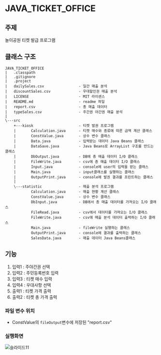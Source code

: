 
# JAVA_TICKET_OFFICE

## 주제
놀이공원 티켓 발급 프로그램

## 클래스 구조
```
JAVA_TICKET_OFFICE
|   .classpath
|   .gitignore
|   .project
|   dailySales.csv                - 일간 매출 분석
|   discountSales.csv             - 우대할인권 매출 분석
|   LICENSE                       - MIT 라이센스
|   README.md                     - readme 파일
|   report.csv                    - 총 매출 데이터
|   typeSales.csv                 - 주간권 야간권 매출 분석
|
\---src
    +---kiosk                     - 티켓 발권 프로그램
    |       Calculation.java      - 티켓 매수와 종류에 따른 금액 계산 클래스 
    |       ConstValue.java       - 상수 변수 클래스
    |       Data.java             - 입력받는 데이터 Java Beans 클래스
    |       DataSave.java         - Java Beans로 ArrayList 구조를 만드는 클래스
    |       DbOutput.java         - DB에 총 매출 데이터 I/O 클래스
    |       FileWrite.java        - csv에 총 매출 데이터 I/O 클래스
    |       Input.java            - console에 user의 입력을 받는 클래스
    |       Main.java             - input클래스를 실행하는 클래스
    |       OutputPrint.java      - console에 발권 결과를 프린트하는 클래스
    |
    \---statistic                 - 매출 분석 프로그램
            Calculation.java      - 매출 현황 계산 클래스
            ConstValue.java       - 상수 변수 클래스
            DbInput.java          - DB에서 총 매출 데이터를 가져오는 I/O 클래스
            FileRead.java         - csv에서 데이터를 가져오는 I/O 클래스
            FileWrite.java        - csv에 매출 분석 데이터 출력하는 I/O 클래스
            Main.java             - fileWrite 실행하는 클래스
            OutputPrint.java      - console에 결과를 출력하는 클래스
            SalesData.java        - 매출 데이터 Java Beans클래스
```

## 기능
1. 입력1 : 주야간권 선택
2. 입력2 : 주민등록번호 입력
3. 입력3 : 티켓 매수 입력
4. 입력4 : 우대사항 선택
5. 출력1 : 티켓 가격 출력
6. 출력2 : 티켓 총 가격 출력

### 파일 변수 위치
- ConstValue의 `fileOutput`변수에 저장된 "report.csv"

### 실행화면
![슬라이드11](https://user-images.githubusercontent.com/46421950/115478645-8de4e000-a281-11eb-9787-d8e5ec2e67f1.JPG)

